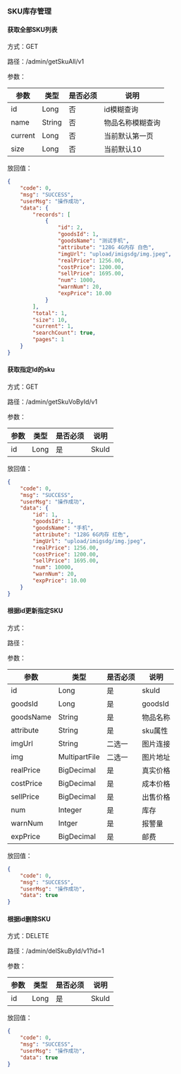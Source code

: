 ### SKU库存管理
#### 获取全部SKU列表
方式：GET

路径：/admin/getSkuAll/v1

参数：

|参数|类型|是否必须|说明|
|---|---|---|---|
|id|Long|否|id模糊查询|
|name|String|否|物品名称模糊查询|
|current|Long|否|当前默认第一页|
|size|Long|否|当前默认10|

放回值：
```json
{
    "code": 0,
    "msg": "SUCCESS",
    "userMsg": "操作成功",
    "data": {
        "records": [
            {
                "id": 2,
                "goodsId": 1,
                "goodsName": "测试手机",
                "attribute": "128G 4G内存 白色",
                "imgUrl": "upload/imigsdg/img.jpeg",
                "realPrice": 1256.00,
                "costPrice": 1200.00,
                "sellPrice": 1695.00,
                "num": 1000,
                "warnNum": 20,
                "expPrice": 10.00
            }
        ],
        "total": 1,
        "size": 10,
        "current": 1,
        "searchCount": true,
        "pages": 1
    }
}
```

#### 获取指定Id的sku
方式：GET

路径：/admin/getSkuVoById/v1

参数：

|参数|类型|是否必须|说明|
|---|---|---|---|
|id|Long|是|SkuId|

放回值：
```json
{
    "code": 0,
    "msg": "SUCCESS",
    "userMsg": "操作成功",
    "data": {
        "id": 1,
        "goodsId": 1,
        "goodsName": "手机",
        "attribute": "128G 6G内存 红色",
        "imgUrl": "upload/imigsdg/img.jpeg",
        "realPrice": 1256.00,
        "costPrice": 1200.00,
        "sellPrice": 1695.00,
        "num": 10000,
        "warnNum": 20,
        "expPrice": 10.00
    }
}
```


#### 根据id更新指定SKU
方式：

路径：

参数：

|参数|类型|是否必须|说明|
|---|---|---|---|
|id|Long|是|skuId|
|goodsId|Long|是|goodsId|
|goodsName|String|是|物品名称|
|attribute|String|是|sku属性|
|imgUrl|String|二选一|图片连接|
|img|MultipartFile|二选一|图片地址|
|realPrice|BigDecimal|是|真实价格|
|costPrice|BigDecimal|是|成本价格|
|sellPrice|BigDecimal|是|出售价格|
|num|Integer|是|库存|
|warnNum|Intger|是|报警量|
|expPrice|BigDecimal|是|邮费|

放回值：
```json
{
    "code": 0,
    "msg": "SUCCESS",
    "userMsg": "操作成功",
    "data": true
}
```


#### 根据id删除SKU
方式：DELETE

路径：/admin/delSkuById/v1?id=1

参数：

|参数|类型|是否必须|说明|
|---|---|---|---|
|id|Long|是|SkuId|

放回值：
```json
{
    "code": 0,
    "msg": "SUCCESS",
    "userMsg": "操作成功",
    "data": true
}
```
